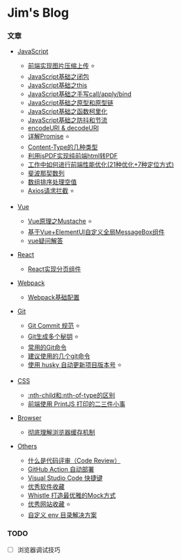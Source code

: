 # Jim's Blog

### 文章

- [JavaScript](https://github.com/jimdeng92/Blog/labels/JavaScript) 
  - [前端实现图片压缩上传](https://github.com/jimdeng92/Blog/issues/4) ⭐
  - [JavaScript基础之闭包](https://github.com/jimdeng92/Blog/issues/11)
  - [JavaScript基础之this](https://github.com/jimdeng92/Blog/issues/12) 
  - [JavaScript基础之手写call/apply/bind](https://github.com/jimdeng92/Blog/issues/13)
  - [JavaScript基础之原型和原型链](https://github.com/jimdeng92/Blog/issues/14)
  - [JavaScript基础之函数柯里化](https://github.com/jimdeng92/Blog/issues/16)
  - [JavaScript基础之防抖和节流](https://github.com/jimdeng92/Blog/issues/21)
  - [encodeURI & decodeURI](https://github.com/jimdeng92/Blog/issues/15)
  - [详解Promise](https://github.com/jimdeng92/Blog/issues/5) ⭐
  - [Content-Type的几种类型](https://github.com/jimdeng92/Blog/issues/10)
  - [利用jsPDF实现纯前端html转PDF](https://github.com/jimdeng92/Blog/issues/19)
  - [工作中如何进行前端性能优化(21种优化+7种定位方式)](https://github.com/jimdeng92/Blog/issues/20)
  - [斐波那契数列](https://github.com/jimdeng92/Blog/issues/24)
  - [数组排序处理空值](https://github.com/jimdeng92/Blog/issues/27)
  - [Axios请求拦截](https://github.com/jimdeng92/Blog/issues/33) ⭐
 
- [Vue](https://github.com/jimdeng92/Blog/labels/Vue)
  - [Vue原理之Mustache](https://github.com/jimdeng92/Blog/issues/18) ⭐
  - [基于Vue+ElementUI自定义全局MessageBox组件](https://github.com/jimdeng92/Blog/issues/26)
  - [vue疑问解答](https://github.com/jimdeng92/Blog/issues/28)
 
- [React](https://github.com/jimdeng92/Blog/labels/React)
  - [React实现分页组件](https://github.com/jimdeng92/Blog/issues/17)

- [Webpack](https://github.com/jimdeng92/Blog/labels/Webpack)
  - [Webpack基础配置](https://github.com/jimdeng92/Blog/issues/25)

- [Git](https://github.com/jimdeng92/Blog/labels/JavaScript)
  - [Git Commit 规范](https://github.com/jimdeng92/Blog/issues/3) ⭐
  - [Git生成多个秘钥](https://github.com/jimdeng92/Blog/issues/7) ⭐
  - [常用的Git命令](https://github.com/jimdeng92/Blog/issues/8)
  - [建议使用的几个git命令](https://github.com/jimdeng92/Blog/issues/9)
  - [使用 husky 自动更新项目版本号](https://github.com/jimdeng92/Blog/issues/32) ⭐
 
- [CSS](https://github.com/jimdeng92/Blog/labels/CSS)
  - [:nth-child和:nth-of-type的区别](https://github.com/jimdeng92/Blog/issues/6)
  - [前端使用 PrintJS 打印的二三件小事](https://github.com/jimdeng92/Blog/issues/34)
 
- [Browser](https://github.com/jimdeng92/Blog/labels/Browser)
  - [彻底理解浏览器缓存机制](https://github.com/jimdeng92/Blog/issues/23)
 
- [Others](https://github.com/jimdeng92/Blog/labels/Others)
  - [什么是代码评审（Code Review）](https://github.com/jimdeng92/Blog/issues/31)
  - [GitHub Action 自动部署](https://github.com/jimdeng92/Blog/issues/22)
  - [Visual Studio Code 快捷键](https://github.com/jimdeng92/Blog/issues/1)
  - [优秀软件收藏](https://github.com/jimdeng92/Blog/issues/2)
  - [Whistle 打造最优雅的Mock方式](https://github.com/jimdeng92/Blog/issues/29)
  - [优秀网站收藏](https://github.com/jimdeng92/Blog/issues/30) ⭐
  - [自定义 env 目录解决方案](https://github.com/jimdeng92/Blog/issues/36)

### TODO

- [ ] 浏览器调试技巧
